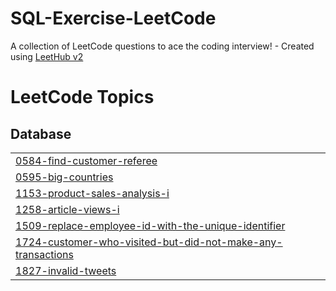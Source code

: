 # SQL-Exercise-LeetCode
A collection of LeetCode questions to ace the coding interview! - Created using [LeetHub v2](https://github.com/arunbhardwaj/LeetHub-2.0)

<!---LeetCode Topics Start-->
# LeetCode Topics
## Database
|  |
| ------- |
| [0584-find-customer-referee](https://github.com/ujwal-jibhkate/SQL-Exercise-LeetCode/tree/master/0584-find-customer-referee) |
| [0595-big-countries](https://github.com/ujwal-jibhkate/SQL-Exercise-LeetCode/tree/master/0595-big-countries) |
| [1153-product-sales-analysis-i](https://github.com/ujwal-jibhkate/SQL-Exercise-LeetCode/tree/master/1153-product-sales-analysis-i) |
| [1258-article-views-i](https://github.com/ujwal-jibhkate/SQL-Exercise-LeetCode/tree/master/1258-article-views-i) |
| [1509-replace-employee-id-with-the-unique-identifier](https://github.com/ujwal-jibhkate/SQL-Exercise-LeetCode/tree/master/1509-replace-employee-id-with-the-unique-identifier) |
| [1724-customer-who-visited-but-did-not-make-any-transactions](https://github.com/ujwal-jibhkate/SQL-Exercise-LeetCode/tree/master/1724-customer-who-visited-but-did-not-make-any-transactions) |
| [1827-invalid-tweets](https://github.com/ujwal-jibhkate/SQL-Exercise-LeetCode/tree/master/1827-invalid-tweets) |
<!---LeetCode Topics End-->